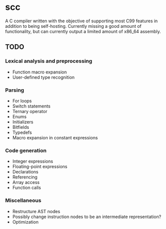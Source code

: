 # scc

A C compiler written with the objective of supporting most C99 features in addition to being self-hosting.
Currently missing a good amount of functionality, but can currently output a limited amount of x86_64 assembly.

## TODO

### Lexical analysis and preprocessing
* Function macro expansion
* User-defined type recognition

### Parsing
* For loops
* Switch statements
* Ternary operator
* Enums
* Initializers
* Bitfields
* Typedefs
* Macro expansion in constant expressions

### Code generation
* Integer expressions
* Floating-point expressions
* Declarations
* Referencing
* Array access
* Function calls

### Miscellaneous
* Restructure AST nodes
* Possibly change instruction nodes to be an intermediate representation?
* Optimization
